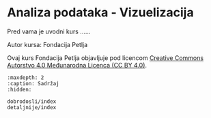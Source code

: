 ﻿---
status: exclude
alias: PLCT_Template
short_descripiton: Kratak opis kursa
long_description: >
    <p>Ovaj kurs će vas upoznati ...</p>
    <p>
    <a rel="license" href="https://creativecommons.org/licenses/by/4.0/deed.sr_LATN">
    <img alt="Creative Commons License" style="border-width:0" src="https://i.creativecommons.org/l/by/4.0/88x31.png"></a>
    <br>Овај курс Фондација Петља објавила je под лиценцом <a rel="license" href="https://creativecommons.org/licenses/by/4.0/deed.sr_LATN">Creative Commons Autorstvo 4.0 Međunarodna Licenca (CC BY 4.0)</a>.
    </p>
will_learn:
    - Sta ces naučiti?

needed: 
    - Lični računar sa ažurnom verzijom *Windows 11* operativnog sistema
useful:
    - Python 3.12 documentation: https://docs.python.org/3.12/
---
# Analiza podataka - Vizuelizacija

Pred vama je uvodni kurs ......

Autor kursa: Fondacija Petlja

Ovaj kurs Fondacija Petlja objavljuje pod licencom
[Creative Commons Autorstvo 4.0 Međunarodna Licenca (CC BY 4.0)](https://creativecommons.org/licenses/by/4.0/deed.sr_LATN).


```{toctree}
:maxdepth: 2
:caption: Sadržaj
:hidden:

dobrodosli/index
detaljnije/index
``` 

